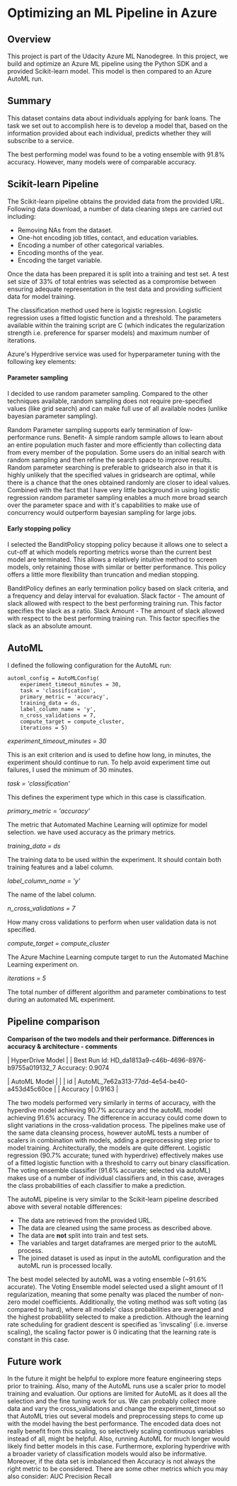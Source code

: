 # Optimizing an ML Pipeline in Azure

## Overview
This project is part of the Udacity Azure ML Nanodegree.
In this project, we build and optimize an Azure ML pipeline using the Python SDK and a provided Scikit-learn model.
This model is then compared to an Azure AutoML run.

## Summary
This dataset contains data about individuals applying for bank loans. The task we set out to accomplish here is to develop a model that,
based on the information provided about each individual, predicts whether they will subscribe to a service.

The best performing model was found to be a voting ensemble with 91.8% accuracy. However, many models were of comparable accuracy.

## Scikit-learn Pipeline
The Scikit-learn pipeline obtains the provided data from the provided URL. Following data download, a number of data cleaning steps are carried out including:
- Removing NAs from the dataset.
- One-hot encoding job titles, contact, and education variables.
- Encoding a number of other categorical variables.
- Encoding months of the year.
- Encoding the target variable.

Once the data has been prepared it is split into a training and test set. A test set size of 33% of total entries was selected as a compromise between ensuring adequate representation in the test data and providing sufficient data for model training. 

The classification method used here is logistic regression. Logistic regression uses a fitted logistic function and a threshold. The parameters available within the training script are C (which indicates the regularization strength i.e. preference for sparser models) and maximum number of iterations.

Azure's Hyperdrive service was used for hyperparameter tuning with the following key elements:

#### Parameter sampling
I decided to use random parameter sampling. Compared to the other techniques available, random sampling does not require pre-specified values (like grid search) and can make full use of all available nodes (unlike bayesian parameter sampling). 

Random Parameter sampling supports early termination of low-performance runs. Benefit- A simple random sample allows to learn about an entire population much faster and more efficiently than collecting data from every member of the population. Some users do an initial search with random sampling and then refine the search space to improve results. Random parameter searching is preferable to gridsearch also in that it is highly unlikely that the specified values in gridsearch are optimal, while there is a chance that the ones obtained randomly are closer to ideal values. Combined with the fact that I have very little background in using logistic regression random parameter sampling enables a much more broad search over the parameter space and with it's capabilities to make use of concurrency would outperform bayesian sampling for large jobs.

#### Early stopping policy
I selected the BanditPolicy stopping policy because it allows one to select a cut-off at which models reporting metrics worse than the current best model are terminated. This allows a relatively intuitive method to screen models, only retaining those with similar or better performance. This policy offers a little more flexibility than truncation and median stopping.

BanditPolicy defines an early termination policy based on slack criteria, and a frequency and delay interval for evaluation. Slack factor - The amount of slack allowed with respect to the best performing training run. This factor specifies the slack as a ratio. Slack Amount - The amount of slack allowed with respect to the best performing training run. This factor specifies the slack as an absolute amount.

## AutoML
I defined the following configuration for the AutoML run:

```
automl_config = AutoMLConfig(
    experiment_timeout_minutes = 30,
    task = 'classification',
    primary_metric = 'accuracy',
    training_data = ds,
    label_column_name = 'y',
    n_cross_validations = 7,
    compute_target = compute_cluster,
    iterations = 5)
```
_experiment_timeout_minutes = 30_

This is an exit criterion and is used to define how long, in minutes, the experiment should continue to run. To help avoid experiment time out failures, I used the minimum of 30 minutes.

_task = 'classification'_

This defines the experiment type which in this case is classification.

_primary_metric = 'accuracy'_

The metric that Automated Machine Learning will optimize for model selection. we have used accuracy as the primary metrics.

_training_data = ds_

The training data to be used within the experiment. It should contain both training features and a label column.

_label_column_name = 'y'_

The name of the label column.

_n_cross_validations = 7_

How many cross validations to perform when user validation data is not specified.

_compute_target = compute_cluster_

The Azure Machine Learning compute target to run the Automated Machine Learning experiment on.

_iterations = 5_

The total number of different algorithm and parameter combinations to test during an automated ML experiment.


## Pipeline comparison
**Comparison of the two models and their performance. Differences in accuracy & architecture - comments**


| HyperDrive Model | |
Best Run Id:  HD_da1813a9-c46b-4696-8976-b9755a019132_7
Accuracy: 0.9074


| AutoML Model | |
| id | AutoML_7e62a313-77dd-4e54-be40-a453d45c60ce |
| Accuracy | 0.9163 |

The two models performed very similarly in terms of accuracy, with the hyperdive model achieving 90.7% accuracy and the autoML model achieving 91.6% accuracy. The difference in accuracy could come down to slight variations in the cross-validation process. The pipelines make use of the same data cleansing process, however autoML tests a number of scalers in combination with models, adding a preprocessing step prior to model training. Architecturally, the models are quite different. Logistic regression (90.7% accurate; tuned with hyperdrive) effectively makes use of a fitted logistic function with a threshold to carry out binary classification. The voting ensemble classifier (91.6% accurate; selected via autoML) makes use of a number of individual classifiers and, in this case, averages the class probabilities of each classifier to make a prediction. 


The autoML pipeline is very similar to the Scikit-learn pipeline described above with several notable differences:
- The data are retrieved from the provided URL.
- The data are cleaned using the same process as described above. 
- The data are **not** split into train and test sets.
- The variables and target dataframes are merged prior to the autoML process.
- The joined dataset is used as input in the autoML configuration and the autoML run is processed locally.

The best model selected by autoML was a voting ensemble (~91.6% accurate). The Voting Ensemble model selected used a slight amount of l1 regularization, meaning that some penalty was placed the number of non-zero model coefficients. Additionally, the voting method was soft voting (as compared to hard), where all models' class probabilities are averaged and the highest probablility selected to make a prediction. Although the learning rate scheduling for gradient descent is specified as 'invscaling' (i.e. inverse scaling), the scaling factor power is 0 indicating that the learning rate is constant in this case.

## Future work
In the future it might be helpful to explore more feature engineering steps prior to training. Also, many of the AutoML runs use a scaler prior to model training and evaluation. Our options are limited for AutoML as it does all the selection and the fine tuning work for us. We can probably collect more data and vary the cross_validations and change the experiment_timeout so that AutoML tries out several models and preprocessing steps to come up with the model having the best performance. The encoded data does not really benefit from this scaling, so selectively scaling continuous variables instead of all, might be helpful. Also, running AutoML for much longer would likely find better models in this case. Furthermore, exploring hyperdrive with a broader variety of classification models would also be informative. Moreover, if the data set is imbalanced then Accuracy is not always the right metric to be considered. There are some other metrics which you may also consider:
AUC
Precision
Recall

